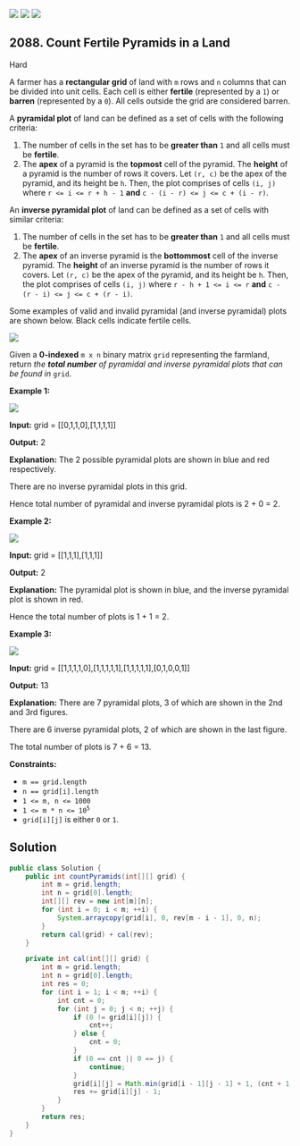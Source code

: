 [![](https://img.shields.io/github/stars/javadev/LeetCode-in-Java?label=Stars&style=flat-square)](https://github.com/javadev/LeetCode-in-Java)
[![](https://img.shields.io/github/forks/javadev/LeetCode-in-Java?label=Fork%20me%20on%20GitHub%20&style=flat-square)](https://github.com/javadev/LeetCode-in-Java/fork)
[![](https://img.shields.io/badge/-LeetCode%20in%20Kotlin-blue?style=flat-square)](https://github.com/javadev/LeetCode-in-Kotlin)

## 2088\. Count Fertile Pyramids in a Land

Hard

A farmer has a **rectangular grid** of land with `m` rows and `n` columns that can be divided into unit cells. Each cell is either **fertile** (represented by a `1`) or **barren** (represented by a `0`). All cells outside the grid are considered barren.

A **pyramidal plot** of land can be defined as a set of cells with the following criteria:

1.  The number of cells in the set has to be **greater than** `1` and all cells must be **fertile**.
2.  The **apex** of a pyramid is the **topmost** cell of the pyramid. The **height** of a pyramid is the number of rows it covers. Let `(r, c)` be the apex of the pyramid, and its height be `h`. Then, the plot comprises of cells `(i, j)` where `r <= i <= r + h - 1` **and** `c - (i - r) <= j <= c + (i - r)`.

An **inverse pyramidal plot** of land can be defined as a set of cells with similar criteria:

1.  The number of cells in the set has to be **greater than** `1` and all cells must be **fertile**.
2.  The **apex** of an inverse pyramid is the **bottommost** cell of the inverse pyramid. The **height** of an inverse pyramid is the number of rows it covers. Let `(r, c)` be the apex of the pyramid, and its height be `h`. Then, the plot comprises of cells `(i, j)` where `r - h + 1 <= i <= r` **and** `c - (r - i) <= j <= c + (r - i)`.

Some examples of valid and invalid pyramidal (and inverse pyramidal) plots are shown below. Black cells indicate fertile cells.

![](https://assets.leetcode.com/uploads/2021/11/08/image.png)

Given a **0-indexed** `m x n` binary matrix `grid` representing the farmland, return _the **total number** of pyramidal and inverse pyramidal plots that can be found in_ `grid`.

**Example 1:**

![](https://assets.leetcode.com/uploads/2021/12/22/1.JPG)

**Input:** grid = \[\[0,1,1,0],[1,1,1,1]]

**Output:** 2

**Explanation:** The 2 possible pyramidal plots are shown in blue and red respectively.

There are no inverse pyramidal plots in this grid.

Hence total number of pyramidal and inverse pyramidal plots is 2 + 0 = 2.

**Example 2:**

![](https://assets.leetcode.com/uploads/2021/12/22/2.JPG)

**Input:** grid = \[\[1,1,1],[1,1,1]]

**Output:** 2

**Explanation:** The pyramidal plot is shown in blue, and the inverse pyramidal plot is shown in red.

Hence the total number of plots is 1 + 1 = 2.

**Example 3:**

![](https://assets.leetcode.com/uploads/2021/12/22/3.JPG)

**Input:** grid = \[\[1,1,1,1,0],[1,1,1,1,1],[1,1,1,1,1],[0,1,0,0,1]]

**Output:** 13

**Explanation:** There are 7 pyramidal plots, 3 of which are shown in the 2nd and 3rd figures.

There are 6 inverse pyramidal plots, 2 of which are shown in the last figure.

The total number of plots is 7 + 6 = 13.

**Constraints:**

*   `m == grid.length`
*   `n == grid[i].length`
*   `1 <= m, n <= 1000`
*   <code>1 <= m * n <= 10<sup>5</sup></code>
*   `grid[i][j]` is either `0` or `1`.

## Solution

```java
public class Solution {
    public int countPyramids(int[][] grid) {
        int m = grid.length;
        int n = grid[0].length;
        int[][] rev = new int[m][n];
        for (int i = 0; i < m; ++i) {
            System.arraycopy(grid[i], 0, rev[m - i - 1], 0, n);
        }
        return cal(grid) + cal(rev);
    }

    private int cal(int[][] grid) {
        int m = grid.length;
        int n = grid[0].length;
        int res = 0;
        for (int i = 1; i < m; ++i) {
            int cnt = 0;
            for (int j = 0; j < n; ++j) {
                if (0 != grid[i][j]) {
                    cnt++;
                } else {
                    cnt = 0;
                }
                if (0 == cnt || 0 == j) {
                    continue;
                }
                grid[i][j] = Math.min(grid[i - 1][j - 1] + 1, (cnt + 1) >> 1);
                res += grid[i][j] - 1;
            }
        }
        return res;
    }
}
```